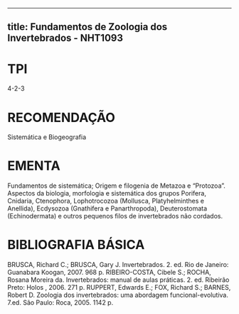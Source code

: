 
---
title: Fundamentos de Zoologia dos Invertebrados - NHT1093 
---

# TPI

4-2-3

# RECOMENDAÇÃO

Sistemática e Biogeografia

# EMENTA

Fundamentos de sistemática; Origem e filogenia de Metazoa e “Protozoa”. Aspectos da biologia, morfologia e sistemática dos grupos Porifera, Cnidaria, Ctenophora, Lophotrocozoa (Mollusca, Platyhelminthes e Anellida), Ecdysozoa (Gnathifera e Panarthropoda), Deuterostomata (Echinodermata) e outros pequenos filos de invertebrados não cordados.

# BIBLIOGRAFIA BÁSICA

BRUSCA, Richard C.; BRUSCA, Gary J. Invertebrados. 2. ed. Rio de Janeiro: Guanabara Koogan, 2007. 968 p.
RIBEIRO-COSTA, Cibele S.; ROCHA, Rosana Moreira da. Invertebrados: manual de aulas práticas. 2. ed. Ribeirão Preto: Holos , 2006. 271 p.
RUPPERT, Edwards E.; FOX, Richard S.; BARNES, Robert D. Zoologia dos invertebrados: uma abordagem funcional-evolutiva. 7.ed. São Paulo: Roca, 2005. 1142 p.
        